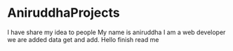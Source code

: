 # AniruddhaProjects
I have share my idea to people My name is aniruddha I am a web developer we are added data get and add.
Hello finish read me
